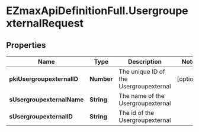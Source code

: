 # EZmaxApiDefinitionFull.UsergroupexternalRequest

## Properties

Name | Type | Description | Notes
------------ | ------------- | ------------- | -------------
**pkiUsergroupexternalID** | **Number** | The unique ID of the Usergroupexternal | [optional] 
**sUsergroupexternalName** | **String** | The name of the Usergroupexternal | 
**sUsergroupexternalID** | **String** | The id of the Usergroupexternal | 


